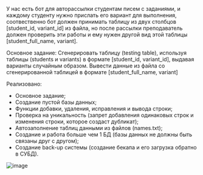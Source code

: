У нас есть бот для авторассылки студентам писем с заданиями, и
каждому студенту нужно прислать его вариант для выполнения,
соотвественно бот должен принимать таблицу из двух столбцов [student_id,
variant_id] из файла, но после рассылки преподаватель должен проверить эти
работы и ему нужен другой вид этой таблицы [student_full_name, variant].

Основное задание:
Сгенерировать таблицу (testing table), используя таблицы (students и
variants) в формате [student_id, variant_id], выдавая варианты случайным
образом.
Вывести данные из файла со сгенерированной таблицей в формате
[student_full_name, variant]

Реализовано:
- Основное задание;
- Создание пустой базы данных;
- Функции добавки, удаления, исправления и вывода строки;
- Проверка на уникальность (запрет добавления одинаковых строк и
изменения строки, которое создаст дубликат);
- Автозаполнение таблиц данными из файлов (names.txt);
- Создание и работа больше чем 1 БД (базы данных не должны быть
связаны друг с другом);
- Создание back-up системы (создание бекапа и его загрузка обратно в
СУБД).

![image](https://github.com/user-attachments/assets/f0564994-32ac-4967-8514-35e9b5cfea4e)
